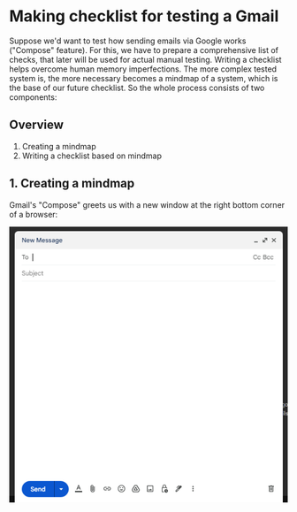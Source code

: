 # Making checklist for testing a Gmail

Suppose we'd want to test how sending emails via Google works ("Compose" feature). For this, we have to prepare a comprehensive list of checks,
that later will be used for actual manual testing. Writing a checklist helps overcome human memory imperfections. The more complex tested system is, the more necessary
becomes a mindmap of a system, which is the base of our future checklist. So the whole process consists of two components:

## Overview
1. Creating a mindmap
2. Writing a checklist based on mindmap

## 1. Creating a mindmap

Gmail's "Compose" greets us with a new window at the right bottom corner of a browser:

![Compose window](images/gmail_window.png)

